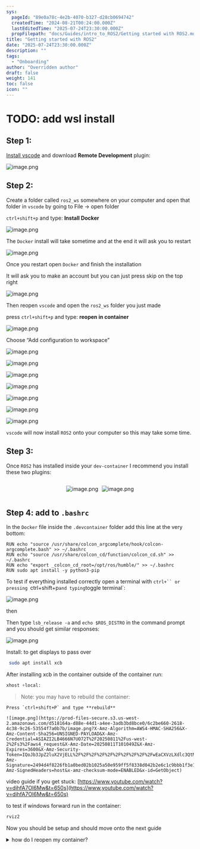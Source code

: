 ```yaml
---
sys:
  pageId: "89e0a78c-4e2b-4070-b327-d28cb0694742"
  createdTime: "2024-08-21T00:24:00.000Z"
  lastEditedTime: "2025-07-24T23:30:00.000Z"
  propFilepath: "docs/Guides/intro_to_ROS2/Getting started with ROS2.md"
title: "Getting started with ROS2"
date: "2025-07-24T23:30:00.000Z"
description: ""
tags:
  - "Onboarding"
author: "Overridden author"
draft: false
weight: 141
toc: false
icon: ""
---
```


# TODO: add wsl install

## Step 1:

[Install vscode](https://code.visualstudio.com/download) and download **Remote Development** plugin:

![image.png](https://prod-files-secure.s3.us-west-2.amazonaws.com/d518164a-d88e-44d1-a4ee-3adb3bd8bce0/efb52993-1881-4a40-b95e-6f020334f022/image.png?X-Amz-Algorithm=AWS4-HMAC-SHA256&X-Amz-Content-Sha256=UNSIGNED-PAYLOAD&X-Amz-Credential=ASIAZI2LB466S7SSJTCX%2F20250811%2Fus-west-2%2Fs3%2Faws4_request&X-Amz-Date=20250811T101043Z&X-Amz-Expires=3600&X-Amz-Security-Token=IQoJb3JpZ2luX2VjELL%2F%2F%2F%2F%2F%2F%2F%2F%2F%2FwEaCXVzLXdlc3QtMiJHMEUCIEZRR5Xh2iCkiNDEBHP1doJhuBqiJJRBbfZyWq3Qw1b7AiEA%2BJo0WGkj6Ruztt9ve2Q%2FCqnQXg8EMg%2BDnfaOYJvqXqkqiAQI6%2F%2F%2F%2F%2F%2F%2F%2F%2F%2F%2FARAAGgw2Mzc0MjMxODM4MDUiDA6rYytvS7l%2B8VhtICrcA9SFpPmIetIvDqz9FwMlyjqOIznxGDm2FHwo4OySWx4Ql2KgWX7P%2FDjCCG9j0GrOOvjSrIKz%2BH%2FoxMtbL3EbblgFLi%2Fx4uM8jF4c6SkEHVJhxM3nhOT%2BdBDgbhv%2FmPWdBH7esLZSb9qmnnVAU%2BJCdm9F2FC7msoRJNu8nzXeKSGL6kfhrhsZbbzi6RwBzUANtJQcW1CrYp%2Fy%2BzrYc57s6z7EVcQh3MhGOlgXUVkCSx3r86YdGMBfE2NqdTnkFNC5tk%2BeG%2FPqBD21eAPShuYTPbEvcpm%2BG%2F2e11CUrTV%2BGtMWreB%2F7J4MnMTHF8zMHgIa%2BPGl1D2KqyYufYkHalEQXepZajtZgHBQvx2g1XoS68cRmdVoSdYfXs23Wycowrm6oVH3mYL%2Bj247Ql2kJiVJ4md%2B8jS8ucaP9lhFjlH%2BUP0%2BpxTTHkR6AP%2FT6gxrqhkuCK3i%2B362S9jnh%2FLXA8PEm5a8pvqmw4iieN3r8JMtMsW6VU0q9N6nq5Ds5rWkDl9Zygx6%2Bxk3cmEGgX2Ya%2BWjIawkDC3L%2B0RXeg8exLj2xx%2FNycsi7DCJTLxSKWlT9WnLaDKb6TvSzE%2FzXbdPrNjz%2FApjiDOrn8S8xprSYv0WPPbSMIh5BK2f3XbaosHvMNz35sQGOqUBb9q5qa6Qy%2BmDLv3u%2B%2BZicU8Ewhp9f9qodn2Qtq2qh3g3rur9797rpOUAGYTKx%2F6I5abyLIX76CJs8uX5uZOXJCiW5Hp5nfrxqU%2BiGFfZt7y64xaIrHRDxZRaNc1YITB1go4lqDaW5yGD0fQlW8ak9TmoUtIIZLokJ%2BFQdBbowIgexFj6vZ6GsgVx15L82J8U6z9w2bs1QlO9OznDrjQNQW5eotrl&X-Amz-Signature=016b5db7ca17074d4b1c595ed94a940727845bc285e5e485fe4f7e94dbee5c5c&X-Amz-SignedHeaders=host&x-amz-checksum-mode=ENABLED&x-id=GetObject)

## Step 2:

Create a folder called `ros2_ws` somewhere on your computer and open that folder in `vscode` by going to File → open folder 

`ctrl+shift+p` and type: **Install Docker**

![image.png](https://prod-files-secure.s3.us-west-2.amazonaws.com/d518164a-d88e-44d1-a4ee-3adb3bd8bce0/2269dc0e-1cd5-47ff-bceb-c04ad9b2eab0/image.png?X-Amz-Algorithm=AWS4-HMAC-SHA256&X-Amz-Content-Sha256=UNSIGNED-PAYLOAD&X-Amz-Credential=ASIAZI2LB466S7SSJTCX%2F20250811%2Fus-west-2%2Fs3%2Faws4_request&X-Amz-Date=20250811T101043Z&X-Amz-Expires=3600&X-Amz-Security-Token=IQoJb3JpZ2luX2VjELL%2F%2F%2F%2F%2F%2F%2F%2F%2F%2FwEaCXVzLXdlc3QtMiJHMEUCIEZRR5Xh2iCkiNDEBHP1doJhuBqiJJRBbfZyWq3Qw1b7AiEA%2BJo0WGkj6Ruztt9ve2Q%2FCqnQXg8EMg%2BDnfaOYJvqXqkqiAQI6%2F%2F%2F%2F%2F%2F%2F%2F%2F%2F%2FARAAGgw2Mzc0MjMxODM4MDUiDA6rYytvS7l%2B8VhtICrcA9SFpPmIetIvDqz9FwMlyjqOIznxGDm2FHwo4OySWx4Ql2KgWX7P%2FDjCCG9j0GrOOvjSrIKz%2BH%2FoxMtbL3EbblgFLi%2Fx4uM8jF4c6SkEHVJhxM3nhOT%2BdBDgbhv%2FmPWdBH7esLZSb9qmnnVAU%2BJCdm9F2FC7msoRJNu8nzXeKSGL6kfhrhsZbbzi6RwBzUANtJQcW1CrYp%2Fy%2BzrYc57s6z7EVcQh3MhGOlgXUVkCSx3r86YdGMBfE2NqdTnkFNC5tk%2BeG%2FPqBD21eAPShuYTPbEvcpm%2BG%2F2e11CUrTV%2BGtMWreB%2F7J4MnMTHF8zMHgIa%2BPGl1D2KqyYufYkHalEQXepZajtZgHBQvx2g1XoS68cRmdVoSdYfXs23Wycowrm6oVH3mYL%2Bj247Ql2kJiVJ4md%2B8jS8ucaP9lhFjlH%2BUP0%2BpxTTHkR6AP%2FT6gxrqhkuCK3i%2B362S9jnh%2FLXA8PEm5a8pvqmw4iieN3r8JMtMsW6VU0q9N6nq5Ds5rWkDl9Zygx6%2Bxk3cmEGgX2Ya%2BWjIawkDC3L%2B0RXeg8exLj2xx%2FNycsi7DCJTLxSKWlT9WnLaDKb6TvSzE%2FzXbdPrNjz%2FApjiDOrn8S8xprSYv0WPPbSMIh5BK2f3XbaosHvMNz35sQGOqUBb9q5qa6Qy%2BmDLv3u%2B%2BZicU8Ewhp9f9qodn2Qtq2qh3g3rur9797rpOUAGYTKx%2F6I5abyLIX76CJs8uX5uZOXJCiW5Hp5nfrxqU%2BiGFfZt7y64xaIrHRDxZRaNc1YITB1go4lqDaW5yGD0fQlW8ak9TmoUtIIZLokJ%2BFQdBbowIgexFj6vZ6GsgVx15L82J8U6z9w2bs1QlO9OznDrjQNQW5eotrl&X-Amz-Signature=3605333c42392f14035ecc688f8c0029900d2733efff2b37a59d439fc071b9f3&X-Amz-SignedHeaders=host&x-amz-checksum-mode=ENABLED&x-id=GetObject)

The `Docker` install will take sometime and at the end it will ask you to restart

![image.png](https://prod-files-secure.s3.us-west-2.amazonaws.com/d518164a-d88e-44d1-a4ee-3adb3bd8bce0/ed233f78-be33-4b1f-b89c-9c346c0e961e/image.png?X-Amz-Algorithm=AWS4-HMAC-SHA256&X-Amz-Content-Sha256=UNSIGNED-PAYLOAD&X-Amz-Credential=ASIAZI2LB466S7SSJTCX%2F20250811%2Fus-west-2%2Fs3%2Faws4_request&X-Amz-Date=20250811T101043Z&X-Amz-Expires=3600&X-Amz-Security-Token=IQoJb3JpZ2luX2VjELL%2F%2F%2F%2F%2F%2F%2F%2F%2F%2FwEaCXVzLXdlc3QtMiJHMEUCIEZRR5Xh2iCkiNDEBHP1doJhuBqiJJRBbfZyWq3Qw1b7AiEA%2BJo0WGkj6Ruztt9ve2Q%2FCqnQXg8EMg%2BDnfaOYJvqXqkqiAQI6%2F%2F%2F%2F%2F%2F%2F%2F%2F%2F%2FARAAGgw2Mzc0MjMxODM4MDUiDA6rYytvS7l%2B8VhtICrcA9SFpPmIetIvDqz9FwMlyjqOIznxGDm2FHwo4OySWx4Ql2KgWX7P%2FDjCCG9j0GrOOvjSrIKz%2BH%2FoxMtbL3EbblgFLi%2Fx4uM8jF4c6SkEHVJhxM3nhOT%2BdBDgbhv%2FmPWdBH7esLZSb9qmnnVAU%2BJCdm9F2FC7msoRJNu8nzXeKSGL6kfhrhsZbbzi6RwBzUANtJQcW1CrYp%2Fy%2BzrYc57s6z7EVcQh3MhGOlgXUVkCSx3r86YdGMBfE2NqdTnkFNC5tk%2BeG%2FPqBD21eAPShuYTPbEvcpm%2BG%2F2e11CUrTV%2BGtMWreB%2F7J4MnMTHF8zMHgIa%2BPGl1D2KqyYufYkHalEQXepZajtZgHBQvx2g1XoS68cRmdVoSdYfXs23Wycowrm6oVH3mYL%2Bj247Ql2kJiVJ4md%2B8jS8ucaP9lhFjlH%2BUP0%2BpxTTHkR6AP%2FT6gxrqhkuCK3i%2B362S9jnh%2FLXA8PEm5a8pvqmw4iieN3r8JMtMsW6VU0q9N6nq5Ds5rWkDl9Zygx6%2Bxk3cmEGgX2Ya%2BWjIawkDC3L%2B0RXeg8exLj2xx%2FNycsi7DCJTLxSKWlT9WnLaDKb6TvSzE%2FzXbdPrNjz%2FApjiDOrn8S8xprSYv0WPPbSMIh5BK2f3XbaosHvMNz35sQGOqUBb9q5qa6Qy%2BmDLv3u%2B%2BZicU8Ewhp9f9qodn2Qtq2qh3g3rur9797rpOUAGYTKx%2F6I5abyLIX76CJs8uX5uZOXJCiW5Hp5nfrxqU%2BiGFfZt7y64xaIrHRDxZRaNc1YITB1go4lqDaW5yGD0fQlW8ak9TmoUtIIZLokJ%2BFQdBbowIgexFj6vZ6GsgVx15L82J8U6z9w2bs1QlO9OznDrjQNQW5eotrl&X-Amz-Signature=1ce3b551230cf893e6bf9ad37220b75cf96aebd2e4f8a416ed45a3cfbbc7501b&X-Amz-SignedHeaders=host&x-amz-checksum-mode=ENABLED&x-id=GetObject)

Once you restart open `Docker` and finish the installation

It will ask you to make an account but you can just press skip on the top right

![image.png](https://prod-files-secure.s3.us-west-2.amazonaws.com/d518164a-d88e-44d1-a4ee-3adb3bd8bce0/21010ad9-1659-4fd9-9f59-9932a09b2a3d/image.png?X-Amz-Algorithm=AWS4-HMAC-SHA256&X-Amz-Content-Sha256=UNSIGNED-PAYLOAD&X-Amz-Credential=ASIAZI2LB466S7SSJTCX%2F20250811%2Fus-west-2%2Fs3%2Faws4_request&X-Amz-Date=20250811T101043Z&X-Amz-Expires=3600&X-Amz-Security-Token=IQoJb3JpZ2luX2VjELL%2F%2F%2F%2F%2F%2F%2F%2F%2F%2FwEaCXVzLXdlc3QtMiJHMEUCIEZRR5Xh2iCkiNDEBHP1doJhuBqiJJRBbfZyWq3Qw1b7AiEA%2BJo0WGkj6Ruztt9ve2Q%2FCqnQXg8EMg%2BDnfaOYJvqXqkqiAQI6%2F%2F%2F%2F%2F%2F%2F%2F%2F%2F%2FARAAGgw2Mzc0MjMxODM4MDUiDA6rYytvS7l%2B8VhtICrcA9SFpPmIetIvDqz9FwMlyjqOIznxGDm2FHwo4OySWx4Ql2KgWX7P%2FDjCCG9j0GrOOvjSrIKz%2BH%2FoxMtbL3EbblgFLi%2Fx4uM8jF4c6SkEHVJhxM3nhOT%2BdBDgbhv%2FmPWdBH7esLZSb9qmnnVAU%2BJCdm9F2FC7msoRJNu8nzXeKSGL6kfhrhsZbbzi6RwBzUANtJQcW1CrYp%2Fy%2BzrYc57s6z7EVcQh3MhGOlgXUVkCSx3r86YdGMBfE2NqdTnkFNC5tk%2BeG%2FPqBD21eAPShuYTPbEvcpm%2BG%2F2e11CUrTV%2BGtMWreB%2F7J4MnMTHF8zMHgIa%2BPGl1D2KqyYufYkHalEQXepZajtZgHBQvx2g1XoS68cRmdVoSdYfXs23Wycowrm6oVH3mYL%2Bj247Ql2kJiVJ4md%2B8jS8ucaP9lhFjlH%2BUP0%2BpxTTHkR6AP%2FT6gxrqhkuCK3i%2B362S9jnh%2FLXA8PEm5a8pvqmw4iieN3r8JMtMsW6VU0q9N6nq5Ds5rWkDl9Zygx6%2Bxk3cmEGgX2Ya%2BWjIawkDC3L%2B0RXeg8exLj2xx%2FNycsi7DCJTLxSKWlT9WnLaDKb6TvSzE%2FzXbdPrNjz%2FApjiDOrn8S8xprSYv0WPPbSMIh5BK2f3XbaosHvMNz35sQGOqUBb9q5qa6Qy%2BmDLv3u%2B%2BZicU8Ewhp9f9qodn2Qtq2qh3g3rur9797rpOUAGYTKx%2F6I5abyLIX76CJs8uX5uZOXJCiW5Hp5nfrxqU%2BiGFfZt7y64xaIrHRDxZRaNc1YITB1go4lqDaW5yGD0fQlW8ak9TmoUtIIZLokJ%2BFQdBbowIgexFj6vZ6GsgVx15L82J8U6z9w2bs1QlO9OznDrjQNQW5eotrl&X-Amz-Signature=63fae09f5af7ba87c28b78bed5bee618f3b243cf2e91c4b585d70b15456934b9&X-Amz-SignedHeaders=host&x-amz-checksum-mode=ENABLED&x-id=GetObject)

Then reopen `vscode` and open the `ros2_ws` folder you just made

press `ctrl+shift+p` and type: **reopen in container**

![image.png](https://prod-files-secure.s3.us-west-2.amazonaws.com/d518164a-d88e-44d1-a4ee-3adb3bd8bce0/4e93b8c2-41ad-488c-8095-c74205196118/image.png?X-Amz-Algorithm=AWS4-HMAC-SHA256&X-Amz-Content-Sha256=UNSIGNED-PAYLOAD&X-Amz-Credential=ASIAZI2LB466S7SSJTCX%2F20250811%2Fus-west-2%2Fs3%2Faws4_request&X-Amz-Date=20250811T101043Z&X-Amz-Expires=3600&X-Amz-Security-Token=IQoJb3JpZ2luX2VjELL%2F%2F%2F%2F%2F%2F%2F%2F%2F%2FwEaCXVzLXdlc3QtMiJHMEUCIEZRR5Xh2iCkiNDEBHP1doJhuBqiJJRBbfZyWq3Qw1b7AiEA%2BJo0WGkj6Ruztt9ve2Q%2FCqnQXg8EMg%2BDnfaOYJvqXqkqiAQI6%2F%2F%2F%2F%2F%2F%2F%2F%2F%2F%2FARAAGgw2Mzc0MjMxODM4MDUiDA6rYytvS7l%2B8VhtICrcA9SFpPmIetIvDqz9FwMlyjqOIznxGDm2FHwo4OySWx4Ql2KgWX7P%2FDjCCG9j0GrOOvjSrIKz%2BH%2FoxMtbL3EbblgFLi%2Fx4uM8jF4c6SkEHVJhxM3nhOT%2BdBDgbhv%2FmPWdBH7esLZSb9qmnnVAU%2BJCdm9F2FC7msoRJNu8nzXeKSGL6kfhrhsZbbzi6RwBzUANtJQcW1CrYp%2Fy%2BzrYc57s6z7EVcQh3MhGOlgXUVkCSx3r86YdGMBfE2NqdTnkFNC5tk%2BeG%2FPqBD21eAPShuYTPbEvcpm%2BG%2F2e11CUrTV%2BGtMWreB%2F7J4MnMTHF8zMHgIa%2BPGl1D2KqyYufYkHalEQXepZajtZgHBQvx2g1XoS68cRmdVoSdYfXs23Wycowrm6oVH3mYL%2Bj247Ql2kJiVJ4md%2B8jS8ucaP9lhFjlH%2BUP0%2BpxTTHkR6AP%2FT6gxrqhkuCK3i%2B362S9jnh%2FLXA8PEm5a8pvqmw4iieN3r8JMtMsW6VU0q9N6nq5Ds5rWkDl9Zygx6%2Bxk3cmEGgX2Ya%2BWjIawkDC3L%2B0RXeg8exLj2xx%2FNycsi7DCJTLxSKWlT9WnLaDKb6TvSzE%2FzXbdPrNjz%2FApjiDOrn8S8xprSYv0WPPbSMIh5BK2f3XbaosHvMNz35sQGOqUBb9q5qa6Qy%2BmDLv3u%2B%2BZicU8Ewhp9f9qodn2Qtq2qh3g3rur9797rpOUAGYTKx%2F6I5abyLIX76CJs8uX5uZOXJCiW5Hp5nfrxqU%2BiGFfZt7y64xaIrHRDxZRaNc1YITB1go4lqDaW5yGD0fQlW8ak9TmoUtIIZLokJ%2BFQdBbowIgexFj6vZ6GsgVx15L82J8U6z9w2bs1QlO9OznDrjQNQW5eotrl&X-Amz-Signature=df2cb31501979851e6af439660328d289d8adaaca19d3f997ccc869dceeb8a25&X-Amz-SignedHeaders=host&x-amz-checksum-mode=ENABLED&x-id=GetObject)

Choose “Add configuration to workspace”

![image.png](https://prod-files-secure.s3.us-west-2.amazonaws.com/d518164a-d88e-44d1-a4ee-3adb3bd8bce0/9560b282-5060-4989-ba37-97e7b2c22476/image.png?X-Amz-Algorithm=AWS4-HMAC-SHA256&X-Amz-Content-Sha256=UNSIGNED-PAYLOAD&X-Amz-Credential=ASIAZI2LB466S7SSJTCX%2F20250811%2Fus-west-2%2Fs3%2Faws4_request&X-Amz-Date=20250811T101043Z&X-Amz-Expires=3600&X-Amz-Security-Token=IQoJb3JpZ2luX2VjELL%2F%2F%2F%2F%2F%2F%2F%2F%2F%2FwEaCXVzLXdlc3QtMiJHMEUCIEZRR5Xh2iCkiNDEBHP1doJhuBqiJJRBbfZyWq3Qw1b7AiEA%2BJo0WGkj6Ruztt9ve2Q%2FCqnQXg8EMg%2BDnfaOYJvqXqkqiAQI6%2F%2F%2F%2F%2F%2F%2F%2F%2F%2F%2FARAAGgw2Mzc0MjMxODM4MDUiDA6rYytvS7l%2B8VhtICrcA9SFpPmIetIvDqz9FwMlyjqOIznxGDm2FHwo4OySWx4Ql2KgWX7P%2FDjCCG9j0GrOOvjSrIKz%2BH%2FoxMtbL3EbblgFLi%2Fx4uM8jF4c6SkEHVJhxM3nhOT%2BdBDgbhv%2FmPWdBH7esLZSb9qmnnVAU%2BJCdm9F2FC7msoRJNu8nzXeKSGL6kfhrhsZbbzi6RwBzUANtJQcW1CrYp%2Fy%2BzrYc57s6z7EVcQh3MhGOlgXUVkCSx3r86YdGMBfE2NqdTnkFNC5tk%2BeG%2FPqBD21eAPShuYTPbEvcpm%2BG%2F2e11CUrTV%2BGtMWreB%2F7J4MnMTHF8zMHgIa%2BPGl1D2KqyYufYkHalEQXepZajtZgHBQvx2g1XoS68cRmdVoSdYfXs23Wycowrm6oVH3mYL%2Bj247Ql2kJiVJ4md%2B8jS8ucaP9lhFjlH%2BUP0%2BpxTTHkR6AP%2FT6gxrqhkuCK3i%2B362S9jnh%2FLXA8PEm5a8pvqmw4iieN3r8JMtMsW6VU0q9N6nq5Ds5rWkDl9Zygx6%2Bxk3cmEGgX2Ya%2BWjIawkDC3L%2B0RXeg8exLj2xx%2FNycsi7DCJTLxSKWlT9WnLaDKb6TvSzE%2FzXbdPrNjz%2FApjiDOrn8S8xprSYv0WPPbSMIh5BK2f3XbaosHvMNz35sQGOqUBb9q5qa6Qy%2BmDLv3u%2B%2BZicU8Ewhp9f9qodn2Qtq2qh3g3rur9797rpOUAGYTKx%2F6I5abyLIX76CJs8uX5uZOXJCiW5Hp5nfrxqU%2BiGFfZt7y64xaIrHRDxZRaNc1YITB1go4lqDaW5yGD0fQlW8ak9TmoUtIIZLokJ%2BFQdBbowIgexFj6vZ6GsgVx15L82J8U6z9w2bs1QlO9OznDrjQNQW5eotrl&X-Amz-Signature=4cac5bd72c7af7cc5f9d733d03701066563741f0204f6502c2d2f94226853875&X-Amz-SignedHeaders=host&x-amz-checksum-mode=ENABLED&x-id=GetObject)

![image.png](https://prod-files-secure.s3.us-west-2.amazonaws.com/d518164a-d88e-44d1-a4ee-3adb3bd8bce0/2ee63f81-886b-48e8-a553-dc6e5eac99e4/image.png?X-Amz-Algorithm=AWS4-HMAC-SHA256&X-Amz-Content-Sha256=UNSIGNED-PAYLOAD&X-Amz-Credential=ASIAZI2LB466S7SSJTCX%2F20250811%2Fus-west-2%2Fs3%2Faws4_request&X-Amz-Date=20250811T101043Z&X-Amz-Expires=3600&X-Amz-Security-Token=IQoJb3JpZ2luX2VjELL%2F%2F%2F%2F%2F%2F%2F%2F%2F%2FwEaCXVzLXdlc3QtMiJHMEUCIEZRR5Xh2iCkiNDEBHP1doJhuBqiJJRBbfZyWq3Qw1b7AiEA%2BJo0WGkj6Ruztt9ve2Q%2FCqnQXg8EMg%2BDnfaOYJvqXqkqiAQI6%2F%2F%2F%2F%2F%2F%2F%2F%2F%2F%2FARAAGgw2Mzc0MjMxODM4MDUiDA6rYytvS7l%2B8VhtICrcA9SFpPmIetIvDqz9FwMlyjqOIznxGDm2FHwo4OySWx4Ql2KgWX7P%2FDjCCG9j0GrOOvjSrIKz%2BH%2FoxMtbL3EbblgFLi%2Fx4uM8jF4c6SkEHVJhxM3nhOT%2BdBDgbhv%2FmPWdBH7esLZSb9qmnnVAU%2BJCdm9F2FC7msoRJNu8nzXeKSGL6kfhrhsZbbzi6RwBzUANtJQcW1CrYp%2Fy%2BzrYc57s6z7EVcQh3MhGOlgXUVkCSx3r86YdGMBfE2NqdTnkFNC5tk%2BeG%2FPqBD21eAPShuYTPbEvcpm%2BG%2F2e11CUrTV%2BGtMWreB%2F7J4MnMTHF8zMHgIa%2BPGl1D2KqyYufYkHalEQXepZajtZgHBQvx2g1XoS68cRmdVoSdYfXs23Wycowrm6oVH3mYL%2Bj247Ql2kJiVJ4md%2B8jS8ucaP9lhFjlH%2BUP0%2BpxTTHkR6AP%2FT6gxrqhkuCK3i%2B362S9jnh%2FLXA8PEm5a8pvqmw4iieN3r8JMtMsW6VU0q9N6nq5Ds5rWkDl9Zygx6%2Bxk3cmEGgX2Ya%2BWjIawkDC3L%2B0RXeg8exLj2xx%2FNycsi7DCJTLxSKWlT9WnLaDKb6TvSzE%2FzXbdPrNjz%2FApjiDOrn8S8xprSYv0WPPbSMIh5BK2f3XbaosHvMNz35sQGOqUBb9q5qa6Qy%2BmDLv3u%2B%2BZicU8Ewhp9f9qodn2Qtq2qh3g3rur9797rpOUAGYTKx%2F6I5abyLIX76CJs8uX5uZOXJCiW5Hp5nfrxqU%2BiGFfZt7y64xaIrHRDxZRaNc1YITB1go4lqDaW5yGD0fQlW8ak9TmoUtIIZLokJ%2BFQdBbowIgexFj6vZ6GsgVx15L82J8U6z9w2bs1QlO9OznDrjQNQW5eotrl&X-Amz-Signature=cdc3aee3924a05ab9833fab65de85cbc2a4785c4fd1d4c97c01e9aadb80e11b3&X-Amz-SignedHeaders=host&x-amz-checksum-mode=ENABLED&x-id=GetObject)

![image.png](https://prod-files-secure.s3.us-west-2.amazonaws.com/d518164a-d88e-44d1-a4ee-3adb3bd8bce0/e0fd626c-c8b6-4b2c-95d1-fa4c26514504/image.png?X-Amz-Algorithm=AWS4-HMAC-SHA256&X-Amz-Content-Sha256=UNSIGNED-PAYLOAD&X-Amz-Credential=ASIAZI2LB466S7SSJTCX%2F20250811%2Fus-west-2%2Fs3%2Faws4_request&X-Amz-Date=20250811T101043Z&X-Amz-Expires=3600&X-Amz-Security-Token=IQoJb3JpZ2luX2VjELL%2F%2F%2F%2F%2F%2F%2F%2F%2F%2FwEaCXVzLXdlc3QtMiJHMEUCIEZRR5Xh2iCkiNDEBHP1doJhuBqiJJRBbfZyWq3Qw1b7AiEA%2BJo0WGkj6Ruztt9ve2Q%2FCqnQXg8EMg%2BDnfaOYJvqXqkqiAQI6%2F%2F%2F%2F%2F%2F%2F%2F%2F%2F%2FARAAGgw2Mzc0MjMxODM4MDUiDA6rYytvS7l%2B8VhtICrcA9SFpPmIetIvDqz9FwMlyjqOIznxGDm2FHwo4OySWx4Ql2KgWX7P%2FDjCCG9j0GrOOvjSrIKz%2BH%2FoxMtbL3EbblgFLi%2Fx4uM8jF4c6SkEHVJhxM3nhOT%2BdBDgbhv%2FmPWdBH7esLZSb9qmnnVAU%2BJCdm9F2FC7msoRJNu8nzXeKSGL6kfhrhsZbbzi6RwBzUANtJQcW1CrYp%2Fy%2BzrYc57s6z7EVcQh3MhGOlgXUVkCSx3r86YdGMBfE2NqdTnkFNC5tk%2BeG%2FPqBD21eAPShuYTPbEvcpm%2BG%2F2e11CUrTV%2BGtMWreB%2F7J4MnMTHF8zMHgIa%2BPGl1D2KqyYufYkHalEQXepZajtZgHBQvx2g1XoS68cRmdVoSdYfXs23Wycowrm6oVH3mYL%2Bj247Ql2kJiVJ4md%2B8jS8ucaP9lhFjlH%2BUP0%2BpxTTHkR6AP%2FT6gxrqhkuCK3i%2B362S9jnh%2FLXA8PEm5a8pvqmw4iieN3r8JMtMsW6VU0q9N6nq5Ds5rWkDl9Zygx6%2Bxk3cmEGgX2Ya%2BWjIawkDC3L%2B0RXeg8exLj2xx%2FNycsi7DCJTLxSKWlT9WnLaDKb6TvSzE%2FzXbdPrNjz%2FApjiDOrn8S8xprSYv0WPPbSMIh5BK2f3XbaosHvMNz35sQGOqUBb9q5qa6Qy%2BmDLv3u%2B%2BZicU8Ewhp9f9qodn2Qtq2qh3g3rur9797rpOUAGYTKx%2F6I5abyLIX76CJs8uX5uZOXJCiW5Hp5nfrxqU%2BiGFfZt7y64xaIrHRDxZRaNc1YITB1go4lqDaW5yGD0fQlW8ak9TmoUtIIZLokJ%2BFQdBbowIgexFj6vZ6GsgVx15L82J8U6z9w2bs1QlO9OznDrjQNQW5eotrl&X-Amz-Signature=02c2ebdb6fc67473af0f0e8b731e28c9f85f6b6a1d326db2dd01f204568a9398&X-Amz-SignedHeaders=host&x-amz-checksum-mode=ENABLED&x-id=GetObject)

![image.png](https://prod-files-secure.s3.us-west-2.amazonaws.com/d518164a-d88e-44d1-a4ee-3adb3bd8bce0/a2e13f50-d2ab-4719-a4c2-7ced634bfc9d/image.png?X-Amz-Algorithm=AWS4-HMAC-SHA256&X-Amz-Content-Sha256=UNSIGNED-PAYLOAD&X-Amz-Credential=ASIAZI2LB466S7SSJTCX%2F20250811%2Fus-west-2%2Fs3%2Faws4_request&X-Amz-Date=20250811T101043Z&X-Amz-Expires=3600&X-Amz-Security-Token=IQoJb3JpZ2luX2VjELL%2F%2F%2F%2F%2F%2F%2F%2F%2F%2FwEaCXVzLXdlc3QtMiJHMEUCIEZRR5Xh2iCkiNDEBHP1doJhuBqiJJRBbfZyWq3Qw1b7AiEA%2BJo0WGkj6Ruztt9ve2Q%2FCqnQXg8EMg%2BDnfaOYJvqXqkqiAQI6%2F%2F%2F%2F%2F%2F%2F%2F%2F%2F%2FARAAGgw2Mzc0MjMxODM4MDUiDA6rYytvS7l%2B8VhtICrcA9SFpPmIetIvDqz9FwMlyjqOIznxGDm2FHwo4OySWx4Ql2KgWX7P%2FDjCCG9j0GrOOvjSrIKz%2BH%2FoxMtbL3EbblgFLi%2Fx4uM8jF4c6SkEHVJhxM3nhOT%2BdBDgbhv%2FmPWdBH7esLZSb9qmnnVAU%2BJCdm9F2FC7msoRJNu8nzXeKSGL6kfhrhsZbbzi6RwBzUANtJQcW1CrYp%2Fy%2BzrYc57s6z7EVcQh3MhGOlgXUVkCSx3r86YdGMBfE2NqdTnkFNC5tk%2BeG%2FPqBD21eAPShuYTPbEvcpm%2BG%2F2e11CUrTV%2BGtMWreB%2F7J4MnMTHF8zMHgIa%2BPGl1D2KqyYufYkHalEQXepZajtZgHBQvx2g1XoS68cRmdVoSdYfXs23Wycowrm6oVH3mYL%2Bj247Ql2kJiVJ4md%2B8jS8ucaP9lhFjlH%2BUP0%2BpxTTHkR6AP%2FT6gxrqhkuCK3i%2B362S9jnh%2FLXA8PEm5a8pvqmw4iieN3r8JMtMsW6VU0q9N6nq5Ds5rWkDl9Zygx6%2Bxk3cmEGgX2Ya%2BWjIawkDC3L%2B0RXeg8exLj2xx%2FNycsi7DCJTLxSKWlT9WnLaDKb6TvSzE%2FzXbdPrNjz%2FApjiDOrn8S8xprSYv0WPPbSMIh5BK2f3XbaosHvMNz35sQGOqUBb9q5qa6Qy%2BmDLv3u%2B%2BZicU8Ewhp9f9qodn2Qtq2qh3g3rur9797rpOUAGYTKx%2F6I5abyLIX76CJs8uX5uZOXJCiW5Hp5nfrxqU%2BiGFfZt7y64xaIrHRDxZRaNc1YITB1go4lqDaW5yGD0fQlW8ak9TmoUtIIZLokJ%2BFQdBbowIgexFj6vZ6GsgVx15L82J8U6z9w2bs1QlO9OznDrjQNQW5eotrl&X-Amz-Signature=c30a931155d0293b3c160580247e0f494d22d86394513268b5c794bbe4141c51&X-Amz-SignedHeaders=host&x-amz-checksum-mode=ENABLED&x-id=GetObject)

![image.png](https://prod-files-secure.s3.us-west-2.amazonaws.com/d518164a-d88e-44d1-a4ee-3adb3bd8bce0/6cc478ad-aaba-4bf7-9fcc-403277ab896c/image.png?X-Amz-Algorithm=AWS4-HMAC-SHA256&X-Amz-Content-Sha256=UNSIGNED-PAYLOAD&X-Amz-Credential=ASIAZI2LB466S7SSJTCX%2F20250811%2Fus-west-2%2Fs3%2Faws4_request&X-Amz-Date=20250811T101043Z&X-Amz-Expires=3600&X-Amz-Security-Token=IQoJb3JpZ2luX2VjELL%2F%2F%2F%2F%2F%2F%2F%2F%2F%2FwEaCXVzLXdlc3QtMiJHMEUCIEZRR5Xh2iCkiNDEBHP1doJhuBqiJJRBbfZyWq3Qw1b7AiEA%2BJo0WGkj6Ruztt9ve2Q%2FCqnQXg8EMg%2BDnfaOYJvqXqkqiAQI6%2F%2F%2F%2F%2F%2F%2F%2F%2F%2F%2FARAAGgw2Mzc0MjMxODM4MDUiDA6rYytvS7l%2B8VhtICrcA9SFpPmIetIvDqz9FwMlyjqOIznxGDm2FHwo4OySWx4Ql2KgWX7P%2FDjCCG9j0GrOOvjSrIKz%2BH%2FoxMtbL3EbblgFLi%2Fx4uM8jF4c6SkEHVJhxM3nhOT%2BdBDgbhv%2FmPWdBH7esLZSb9qmnnVAU%2BJCdm9F2FC7msoRJNu8nzXeKSGL6kfhrhsZbbzi6RwBzUANtJQcW1CrYp%2Fy%2BzrYc57s6z7EVcQh3MhGOlgXUVkCSx3r86YdGMBfE2NqdTnkFNC5tk%2BeG%2FPqBD21eAPShuYTPbEvcpm%2BG%2F2e11CUrTV%2BGtMWreB%2F7J4MnMTHF8zMHgIa%2BPGl1D2KqyYufYkHalEQXepZajtZgHBQvx2g1XoS68cRmdVoSdYfXs23Wycowrm6oVH3mYL%2Bj247Ql2kJiVJ4md%2B8jS8ucaP9lhFjlH%2BUP0%2BpxTTHkR6AP%2FT6gxrqhkuCK3i%2B362S9jnh%2FLXA8PEm5a8pvqmw4iieN3r8JMtMsW6VU0q9N6nq5Ds5rWkDl9Zygx6%2Bxk3cmEGgX2Ya%2BWjIawkDC3L%2B0RXeg8exLj2xx%2FNycsi7DCJTLxSKWlT9WnLaDKb6TvSzE%2FzXbdPrNjz%2FApjiDOrn8S8xprSYv0WPPbSMIh5BK2f3XbaosHvMNz35sQGOqUBb9q5qa6Qy%2BmDLv3u%2B%2BZicU8Ewhp9f9qodn2Qtq2qh3g3rur9797rpOUAGYTKx%2F6I5abyLIX76CJs8uX5uZOXJCiW5Hp5nfrxqU%2BiGFfZt7y64xaIrHRDxZRaNc1YITB1go4lqDaW5yGD0fQlW8ak9TmoUtIIZLokJ%2BFQdBbowIgexFj6vZ6GsgVx15L82J8U6z9w2bs1QlO9OznDrjQNQW5eotrl&X-Amz-Signature=97ad9d5802d62b08fbe67e7e860b975df19e059f2bae1fd7c492610677a83cb1&X-Amz-SignedHeaders=host&x-amz-checksum-mode=ENABLED&x-id=GetObject)

![image.png](https://prod-files-secure.s3.us-west-2.amazonaws.com/d518164a-d88e-44d1-a4ee-3adb3bd8bce0/53255b28-f75e-430f-b9e3-c0ac8577e42b/image.png?X-Amz-Algorithm=AWS4-HMAC-SHA256&X-Amz-Content-Sha256=UNSIGNED-PAYLOAD&X-Amz-Credential=ASIAZI2LB466S7SSJTCX%2F20250811%2Fus-west-2%2Fs3%2Faws4_request&X-Amz-Date=20250811T101043Z&X-Amz-Expires=3600&X-Amz-Security-Token=IQoJb3JpZ2luX2VjELL%2F%2F%2F%2F%2F%2F%2F%2F%2F%2FwEaCXVzLXdlc3QtMiJHMEUCIEZRR5Xh2iCkiNDEBHP1doJhuBqiJJRBbfZyWq3Qw1b7AiEA%2BJo0WGkj6Ruztt9ve2Q%2FCqnQXg8EMg%2BDnfaOYJvqXqkqiAQI6%2F%2F%2F%2F%2F%2F%2F%2F%2F%2F%2FARAAGgw2Mzc0MjMxODM4MDUiDA6rYytvS7l%2B8VhtICrcA9SFpPmIetIvDqz9FwMlyjqOIznxGDm2FHwo4OySWx4Ql2KgWX7P%2FDjCCG9j0GrOOvjSrIKz%2BH%2FoxMtbL3EbblgFLi%2Fx4uM8jF4c6SkEHVJhxM3nhOT%2BdBDgbhv%2FmPWdBH7esLZSb9qmnnVAU%2BJCdm9F2FC7msoRJNu8nzXeKSGL6kfhrhsZbbzi6RwBzUANtJQcW1CrYp%2Fy%2BzrYc57s6z7EVcQh3MhGOlgXUVkCSx3r86YdGMBfE2NqdTnkFNC5tk%2BeG%2FPqBD21eAPShuYTPbEvcpm%2BG%2F2e11CUrTV%2BGtMWreB%2F7J4MnMTHF8zMHgIa%2BPGl1D2KqyYufYkHalEQXepZajtZgHBQvx2g1XoS68cRmdVoSdYfXs23Wycowrm6oVH3mYL%2Bj247Ql2kJiVJ4md%2B8jS8ucaP9lhFjlH%2BUP0%2BpxTTHkR6AP%2FT6gxrqhkuCK3i%2B362S9jnh%2FLXA8PEm5a8pvqmw4iieN3r8JMtMsW6VU0q9N6nq5Ds5rWkDl9Zygx6%2Bxk3cmEGgX2Ya%2BWjIawkDC3L%2B0RXeg8exLj2xx%2FNycsi7DCJTLxSKWlT9WnLaDKb6TvSzE%2FzXbdPrNjz%2FApjiDOrn8S8xprSYv0WPPbSMIh5BK2f3XbaosHvMNz35sQGOqUBb9q5qa6Qy%2BmDLv3u%2B%2BZicU8Ewhp9f9qodn2Qtq2qh3g3rur9797rpOUAGYTKx%2F6I5abyLIX76CJs8uX5uZOXJCiW5Hp5nfrxqU%2BiGFfZt7y64xaIrHRDxZRaNc1YITB1go4lqDaW5yGD0fQlW8ak9TmoUtIIZLokJ%2BFQdBbowIgexFj6vZ6GsgVx15L82J8U6z9w2bs1QlO9OznDrjQNQW5eotrl&X-Amz-Signature=f6dd5b55c5c38c884663b6b5239536d12d7033333de1d8385db2c27142722496&X-Amz-SignedHeaders=host&x-amz-checksum-mode=ENABLED&x-id=GetObject)

![image.png](https://prod-files-secure.s3.us-west-2.amazonaws.com/d518164a-d88e-44d1-a4ee-3adb3bd8bce0/7c562767-5af9-4ffb-97d1-327bcdf4ee00/image.png?X-Amz-Algorithm=AWS4-HMAC-SHA256&X-Amz-Content-Sha256=UNSIGNED-PAYLOAD&X-Amz-Credential=ASIAZI2LB466S7SSJTCX%2F20250811%2Fus-west-2%2Fs3%2Faws4_request&X-Amz-Date=20250811T101043Z&X-Amz-Expires=3600&X-Amz-Security-Token=IQoJb3JpZ2luX2VjELL%2F%2F%2F%2F%2F%2F%2F%2F%2F%2FwEaCXVzLXdlc3QtMiJHMEUCIEZRR5Xh2iCkiNDEBHP1doJhuBqiJJRBbfZyWq3Qw1b7AiEA%2BJo0WGkj6Ruztt9ve2Q%2FCqnQXg8EMg%2BDnfaOYJvqXqkqiAQI6%2F%2F%2F%2F%2F%2F%2F%2F%2F%2F%2FARAAGgw2Mzc0MjMxODM4MDUiDA6rYytvS7l%2B8VhtICrcA9SFpPmIetIvDqz9FwMlyjqOIznxGDm2FHwo4OySWx4Ql2KgWX7P%2FDjCCG9j0GrOOvjSrIKz%2BH%2FoxMtbL3EbblgFLi%2Fx4uM8jF4c6SkEHVJhxM3nhOT%2BdBDgbhv%2FmPWdBH7esLZSb9qmnnVAU%2BJCdm9F2FC7msoRJNu8nzXeKSGL6kfhrhsZbbzi6RwBzUANtJQcW1CrYp%2Fy%2BzrYc57s6z7EVcQh3MhGOlgXUVkCSx3r86YdGMBfE2NqdTnkFNC5tk%2BeG%2FPqBD21eAPShuYTPbEvcpm%2BG%2F2e11CUrTV%2BGtMWreB%2F7J4MnMTHF8zMHgIa%2BPGl1D2KqyYufYkHalEQXepZajtZgHBQvx2g1XoS68cRmdVoSdYfXs23Wycowrm6oVH3mYL%2Bj247Ql2kJiVJ4md%2B8jS8ucaP9lhFjlH%2BUP0%2BpxTTHkR6AP%2FT6gxrqhkuCK3i%2B362S9jnh%2FLXA8PEm5a8pvqmw4iieN3r8JMtMsW6VU0q9N6nq5Ds5rWkDl9Zygx6%2Bxk3cmEGgX2Ya%2BWjIawkDC3L%2B0RXeg8exLj2xx%2FNycsi7DCJTLxSKWlT9WnLaDKb6TvSzE%2FzXbdPrNjz%2FApjiDOrn8S8xprSYv0WPPbSMIh5BK2f3XbaosHvMNz35sQGOqUBb9q5qa6Qy%2BmDLv3u%2B%2BZicU8Ewhp9f9qodn2Qtq2qh3g3rur9797rpOUAGYTKx%2F6I5abyLIX76CJs8uX5uZOXJCiW5Hp5nfrxqU%2BiGFfZt7y64xaIrHRDxZRaNc1YITB1go4lqDaW5yGD0fQlW8ak9TmoUtIIZLokJ%2BFQdBbowIgexFj6vZ6GsgVx15L82J8U6z9w2bs1QlO9OznDrjQNQW5eotrl&X-Amz-Signature=234eb05e14d069a27b9636c18858c981286997730c0374698920b54bbd9cbdfa&X-Amz-SignedHeaders=host&x-amz-checksum-mode=ENABLED&x-id=GetObject)

`vscode` will now install `ROS2` onto your computer so this may take some time.

## Step 3:

Once `ROS2` has installed inside your `dev-container` I recommend you install these two plugins:

<div style="display: flex;flex-direction: row; column-gap:10px; max-width: 630px;justify-content: center;">
<div>

![image.png](https://prod-files-secure.s3.us-west-2.amazonaws.com/d518164a-d88e-44d1-a4ee-3adb3bd8bce0/3fc3d550-5a54-4ba1-ba6b-faa01cdb7369/image.png?X-Amz-Algorithm=AWS4-HMAC-SHA256&X-Amz-Content-Sha256=UNSIGNED-PAYLOAD&X-Amz-Credential=ASIAZI2LB466UODBEIX7%2F20250811%2Fus-west-2%2Fs3%2Faws4_request&X-Amz-Date=20250811T101047Z&X-Amz-Expires=3600&X-Amz-Security-Token=IQoJb3JpZ2luX2VjELL%2F%2F%2F%2F%2F%2F%2F%2F%2F%2FwEaCXVzLXdlc3QtMiJIMEYCIQDCQnwV9MQlmyDinjDeIe7pE5FBDABFuO6Ag41Yr1gQgQIhAJUsV2uY%2BQ7jNkHCzujlf5rSDJVfdKdlGLc%2FPX1SftP6KogECOv%2F%2F%2F%2F%2F%2F%2F%2F%2F%2FwEQABoMNjM3NDIzMTgzODA1Igwm%2FaFkzKAEna2eca4q3APzTxLJPRmXJ69yp0TQ0u%2BjVKeMMiNKn%2BsBS5tAVHRgZf6Nme8t6RFsZpNlktcGk3QQW74KT0J78kzBiwUAc34X5TREOuwoKyTnpKrzqj3BUGgv6v4Vc3HfMc0774Ce2c9puTqDHCzgUPsDOWlcDYtMCAOE0wCq7K%2BVe984797ljMPbmjqmx0IheVR8QHWmrolHiooiG6y9EK1fBEesOdCyk%2Fb%2F20E768HW07m8Y4QLNBWwQehclTPk84bu59gACDHPNa0zoGS4AfU9iyCEuP%2BUcG67su9Tnom49qnrz4hfwtcKHN6YcvqOnDutnn8tGLAFCc3BwRaA2DYyCl1pAhRXPEle5gdCmHn%2B6tMJX0ZFkySZXeuP49Ie%2FXpWOsCBL26sOhAHvwYjDbcvCOxLAw84scrbLA5vQLHYTgfLOLWAJ938sMZWwtykE6P71%2Bms8ogf6YSXr5LdGIkrKuCnjf%2F2EMrdoGamdl8U4xBRER9wIxaKQGFLU5%2BoLI4%2F9fyWZ0dmJGvS1RjgYs5FHTB2i%2FQ0RQQ6AsYMWxF%2BrQiaZCjGFaCWxEZ8u0w4p1z8H%2F4G7PRiO90KdiItmHogPjRchcH0TmRWecppkS%2FYSFHUdGRnhNdDblWyDfMAzqWNFTDb9%2BbEBjqkAVkMC9D4%2FPuzlE0Fl8eDzuejXwuouw9XN8JxGrHb1rYCQI%2FzinUjmogjry1CfEIMwAh%2FdwmXryaP8BtHY6hc%2Ful91Z%2Bsb6SHeU6jyO8xBQvKJOInCplGu4npW0w5xehzgxXvtZgieuLMDyFtns4xOynnM0WtdAVGHZqoGzJiwGF8al%2BQyApii8GLjOYg4dbVEkPVOEGlTlFUx9sBNsZkw0Y2mQkM&X-Amz-Signature=b6c32107ceeff9a6dce799918e40da6337fcfd6ec2f5599a422214d02f2056cf&X-Amz-SignedHeaders=host&x-amz-checksum-mode=ENABLED&x-id=GetObject)

</div>
<div>

![image.png](https://prod-files-secure.s3.us-west-2.amazonaws.com/d518164a-d88e-44d1-a4ee-3adb3bd8bce0/d994cc66-13c2-4093-a5a3-f84cf4601a82/image.png?X-Amz-Algorithm=AWS4-HMAC-SHA256&X-Amz-Content-Sha256=UNSIGNED-PAYLOAD&X-Amz-Credential=ASIAZI2LB466WTOB5G3B%2F20250811%2Fus-west-2%2Fs3%2Faws4_request&X-Amz-Date=20250811T101049Z&X-Amz-Expires=3600&X-Amz-Security-Token=IQoJb3JpZ2luX2VjELL%2F%2F%2F%2F%2F%2F%2F%2F%2F%2FwEaCXVzLXdlc3QtMiJHMEUCIQCY8hC1OZ17WBZZp2p%2B0s2CCiLXtwni3jR4pBzs4u0tnAIgM0kUij0%2BLaakSx%2B597pkA1p2kry4wf0dX5xdHg2TSfoqiAQI6%2F%2F%2F%2F%2F%2F%2F%2F%2F%2F%2FARAAGgw2Mzc0MjMxODM4MDUiDB6dz6irpTwEoO4VDyrcA%2B2Tlf7uHFRPfZakK3Sf%2FdLoYCrYUpstDGOCUfkaRBuHrfLAsfn2%2FmKPP2LKT1B7FK0h%2BQzzHzvEgeUsh%2Bv18fr6ydx55sjXWnXQJW6WGfufWDygP%2B1kcjkP3YMTo4FDcWURWnS5x%2FWFKgGhP0trGIY%2FMGqpc83%2BkWLMjThvKtHihpjphMtbUUxBN7TxNYRKIP0WtVNLTLrlfteyZFEBt90YZO8QhlfONBfqBZWE9lKZ2y56%2Fe%2B%2F5C%2BB2DQcotun53QaI9N7fo4dQZDgcb6Y47asiDdMCj8D7N43DKma%2BrihmP6d1ylsY6AFllzxsugvIZa8AC3ISnf4DPnI3P0%2FPpt%2Bg4VS2eEvvY1IgAXW%2FFh%2Br1wpTBsIJ42Ua%2FYH3c%2BC3XwCjPLsf3E9rW5h3PVaSU5T0PkNr0%2BhB3tYx%2B4JQTX4fOnV0mPUn5WY2KObvOQuoFBmTuM%2FgEMOLbw0gCoMG4ofvrhSA3YWmyIzj6XjhlaX31rMTc8lzra%2BMEn6wwC7K6PKCopqh8GuWA26w4VFDiC7xOmjH5CKzbUMSjukvcsYabqgD4vhgO84OKgNo%2BpPapl%2FGN%2BbKGuGAQp12c2MrtVsLTCpXSnnqXLepFaZ%2Boq6sTdbrrSxdfyIjNX%2BMNz35sQGOqUBpFMYboGba5IsQji9KqqBUFBT7MVItOZ4rDXOb6p0sTRTrRbLAHNk5u18wPqTd0kaZQa4AnfdX4IvgPOX9ka5j37WWGGO80xr8mTbGvCfkeLlrMaArBl2X0%2BF29tCX5VRJrwU%2FrGSsn6cummYnSyho%2Fk%2B1pOIcGO6qBv3HmoghAzCp1gq7Gk3YN7vHQQDgnsRCS9Li5DfqUqs2J4TqCnemjJJPp%2BU&X-Amz-Signature=96a2571bf221bafef8c418cb601d4b30616d48c6db0d2400a43ebc113e06a920&X-Amz-SignedHeaders=host&x-amz-checksum-mode=ENABLED&x-id=GetObject)

</div>
</div>

## Step 4: add to `.bashrc`

In the `Docker` file inside the `.devcontainer` folder add this line at the very bottom: 

```docker
RUN echo "source /usr/share/colcon_argcomplete/hook/colcon-argcomplete.bash" >> ~/.bashrc
RUN echo "source /usr/share/colcon_cd/function/colcon_cd.sh" >> ~/.bashrc
RUN echo "export _colcon_cd_root=/opt/ros/humble/" >> ~/.bashrc
RUN sudo apt install -y python3-pip 
```

To test if everything installed correctly open a terminal with `ctrl+`` or pressing `ctrl+shift+p` and typing `toggle terminal`:

![image.png](https://prod-files-secure.s3.us-west-2.amazonaws.com/d518164a-d88e-44d1-a4ee-3adb3bd8bce0/6a4943d8-b04e-4c02-9a58-775f3384d1a5/image.png?X-Amz-Algorithm=AWS4-HMAC-SHA256&X-Amz-Content-Sha256=UNSIGNED-PAYLOAD&X-Amz-Credential=ASIAZI2LB466S7SSJTCX%2F20250811%2Fus-west-2%2Fs3%2Faws4_request&X-Amz-Date=20250811T101043Z&X-Amz-Expires=3600&X-Amz-Security-Token=IQoJb3JpZ2luX2VjELL%2F%2F%2F%2F%2F%2F%2F%2F%2F%2FwEaCXVzLXdlc3QtMiJHMEUCIEZRR5Xh2iCkiNDEBHP1doJhuBqiJJRBbfZyWq3Qw1b7AiEA%2BJo0WGkj6Ruztt9ve2Q%2FCqnQXg8EMg%2BDnfaOYJvqXqkqiAQI6%2F%2F%2F%2F%2F%2F%2F%2F%2F%2F%2FARAAGgw2Mzc0MjMxODM4MDUiDA6rYytvS7l%2B8VhtICrcA9SFpPmIetIvDqz9FwMlyjqOIznxGDm2FHwo4OySWx4Ql2KgWX7P%2FDjCCG9j0GrOOvjSrIKz%2BH%2FoxMtbL3EbblgFLi%2Fx4uM8jF4c6SkEHVJhxM3nhOT%2BdBDgbhv%2FmPWdBH7esLZSb9qmnnVAU%2BJCdm9F2FC7msoRJNu8nzXeKSGL6kfhrhsZbbzi6RwBzUANtJQcW1CrYp%2Fy%2BzrYc57s6z7EVcQh3MhGOlgXUVkCSx3r86YdGMBfE2NqdTnkFNC5tk%2BeG%2FPqBD21eAPShuYTPbEvcpm%2BG%2F2e11CUrTV%2BGtMWreB%2F7J4MnMTHF8zMHgIa%2BPGl1D2KqyYufYkHalEQXepZajtZgHBQvx2g1XoS68cRmdVoSdYfXs23Wycowrm6oVH3mYL%2Bj247Ql2kJiVJ4md%2B8jS8ucaP9lhFjlH%2BUP0%2BpxTTHkR6AP%2FT6gxrqhkuCK3i%2B362S9jnh%2FLXA8PEm5a8pvqmw4iieN3r8JMtMsW6VU0q9N6nq5Ds5rWkDl9Zygx6%2Bxk3cmEGgX2Ya%2BWjIawkDC3L%2B0RXeg8exLj2xx%2FNycsi7DCJTLxSKWlT9WnLaDKb6TvSzE%2FzXbdPrNjz%2FApjiDOrn8S8xprSYv0WPPbSMIh5BK2f3XbaosHvMNz35sQGOqUBb9q5qa6Qy%2BmDLv3u%2B%2BZicU8Ewhp9f9qodn2Qtq2qh3g3rur9797rpOUAGYTKx%2F6I5abyLIX76CJs8uX5uZOXJCiW5Hp5nfrxqU%2BiGFfZt7y64xaIrHRDxZRaNc1YITB1go4lqDaW5yGD0fQlW8ak9TmoUtIIZLokJ%2BFQdBbowIgexFj6vZ6GsgVx15L82J8U6z9w2bs1QlO9OznDrjQNQW5eotrl&X-Amz-Signature=ebefef3cd58fdb0567fc06f30e3f6142a96348359bde00e0ce771c236f3c3966&X-Amz-SignedHeaders=host&x-amz-checksum-mode=ENABLED&x-id=GetObject)

then 

Then type `lsb_release -a` and `echo $ROS_DISTRO` in the command prompt and you should get similar responses:

![image.png](https://prod-files-secure.s3.us-west-2.amazonaws.com/d518164a-d88e-44d1-a4ee-3adb3bd8bce0/3e635dec-a805-4e85-8b9e-d000e5b71a4e/image.png?X-Amz-Algorithm=AWS4-HMAC-SHA256&X-Amz-Content-Sha256=UNSIGNED-PAYLOAD&X-Amz-Credential=ASIAZI2LB466S7SSJTCX%2F20250811%2Fus-west-2%2Fs3%2Faws4_request&X-Amz-Date=20250811T101043Z&X-Amz-Expires=3600&X-Amz-Security-Token=IQoJb3JpZ2luX2VjELL%2F%2F%2F%2F%2F%2F%2F%2F%2F%2FwEaCXVzLXdlc3QtMiJHMEUCIEZRR5Xh2iCkiNDEBHP1doJhuBqiJJRBbfZyWq3Qw1b7AiEA%2BJo0WGkj6Ruztt9ve2Q%2FCqnQXg8EMg%2BDnfaOYJvqXqkqiAQI6%2F%2F%2F%2F%2F%2F%2F%2F%2F%2F%2FARAAGgw2Mzc0MjMxODM4MDUiDA6rYytvS7l%2B8VhtICrcA9SFpPmIetIvDqz9FwMlyjqOIznxGDm2FHwo4OySWx4Ql2KgWX7P%2FDjCCG9j0GrOOvjSrIKz%2BH%2FoxMtbL3EbblgFLi%2Fx4uM8jF4c6SkEHVJhxM3nhOT%2BdBDgbhv%2FmPWdBH7esLZSb9qmnnVAU%2BJCdm9F2FC7msoRJNu8nzXeKSGL6kfhrhsZbbzi6RwBzUANtJQcW1CrYp%2Fy%2BzrYc57s6z7EVcQh3MhGOlgXUVkCSx3r86YdGMBfE2NqdTnkFNC5tk%2BeG%2FPqBD21eAPShuYTPbEvcpm%2BG%2F2e11CUrTV%2BGtMWreB%2F7J4MnMTHF8zMHgIa%2BPGl1D2KqyYufYkHalEQXepZajtZgHBQvx2g1XoS68cRmdVoSdYfXs23Wycowrm6oVH3mYL%2Bj247Ql2kJiVJ4md%2B8jS8ucaP9lhFjlH%2BUP0%2BpxTTHkR6AP%2FT6gxrqhkuCK3i%2B362S9jnh%2FLXA8PEm5a8pvqmw4iieN3r8JMtMsW6VU0q9N6nq5Ds5rWkDl9Zygx6%2Bxk3cmEGgX2Ya%2BWjIawkDC3L%2B0RXeg8exLj2xx%2FNycsi7DCJTLxSKWlT9WnLaDKb6TvSzE%2FzXbdPrNjz%2FApjiDOrn8S8xprSYv0WPPbSMIh5BK2f3XbaosHvMNz35sQGOqUBb9q5qa6Qy%2BmDLv3u%2B%2BZicU8Ewhp9f9qodn2Qtq2qh3g3rur9797rpOUAGYTKx%2F6I5abyLIX76CJs8uX5uZOXJCiW5Hp5nfrxqU%2BiGFfZt7y64xaIrHRDxZRaNc1YITB1go4lqDaW5yGD0fQlW8ak9TmoUtIIZLokJ%2BFQdBbowIgexFj6vZ6GsgVx15L82J8U6z9w2bs1QlO9OznDrjQNQW5eotrl&X-Amz-Signature=564d0024f0d8cf8364c2e1e50306f94f5675952f6cbbe7a13a8fdb9ef3149846&X-Amz-SignedHeaders=host&x-amz-checksum-mode=ENABLED&x-id=GetObject)

Install:  to get displays to pass over

```bash
 sudo apt install xcb
```

After installing xcb in the container outside of the container run:

```python
xhost +local:
```

> Note: you may have to rebuild the container:

	Press `ctrl+shift+P` and type **rebuild**

	![image.png](https://prod-files-secure.s3.us-west-2.amazonaws.com/d518164a-d88e-44d1-a4ee-3adb3bd8bce0/6c2be660-2618-4c38-9c26-53554f7a0b7b/image.png?X-Amz-Algorithm=AWS4-HMAC-SHA256&X-Amz-Content-Sha256=UNSIGNED-PAYLOAD&X-Amz-Credential=ASIAZI2LB4666N7UO72T%2F20250811%2Fus-west-2%2Fs3%2Faws4_request&X-Amz-Date=20250811T101049Z&X-Amz-Expires=3600&X-Amz-Security-Token=IQoJb3JpZ2luX2VjELL%2F%2F%2F%2F%2F%2F%2F%2F%2F%2FwEaCXVzLXdlc3QtMiJHMEUCIQDgYBDQby5Ra6MvouuSaeVU%2B16%2BqmBYOWJVFkv3wChuogIgFjFKRNr1V%2Bpe1oh4Hjy3YJtZDgdC7DNQwLpbUqT7axYqiAQI6%2F%2F%2F%2F%2F%2F%2F%2F%2F%2F%2FARAAGgw2Mzc0MjMxODM4MDUiDMD0xyFKZ3welBznpSrcA20nkMnhZpj0tuuNchwtabipHCHm9Hsn1X8Q98l6KWJcS2EeDK7HQ39y2RqlgEcGzVlK78fiz%2B1vYd%2FzpdZx4%2FMrwl6ns39%2B9MpGyqN4tzK7Bjs%2BTwZIM%2Fhkvhls3OZUxbFjsOn24StaZgg%2FMOdMZ8rAZOerOEt3G%2Fn05Tf8C7oSVPVLjWap7iv9DiGod45S8BuZfkTuzLny76zcuRTyIMT%2FCwXUq46lAtpy79K0aqqZEnKebDHl%2Fpsu1YtSWGCCqqM35XZShWiXh497JkWNlDoI7jP60%2FKLLHpcrf1ABRVVLkPsDrpeafGCtpLCOdCA%2FKWBnhy6sdaeCZLc339uTe%2BiUSgOhgwGsU9DNR5saBJn1SqD7ozpp7NNd7GV7IyTWF2NBJPVpLRDTtAfQNrQs%2F%2B5OtpefGMZV5hthCIY%2B4usFVM5gcJMvhxP2swnSbn4JL9MSNlk%2FcANCF%2FcC8npvZUZCHELJi%2F%2FPhEQDGjdie5i4jKD206jjfZq06bOwhmBQI0PPBiZFDulIKi1FO87ghVsx8qaRskuxz985xIYxJ2JVQI5ktNBysj%2FLbmMGdJyJf6TQfSMYusx%2B8b6IKNH%2BuvrFYbRJuWJG4NnBzCMaAbdZ0OrqRnzov4CSbxPMP745sQGOqUBkALuaBoUQnCdmDzXmoPbOQsOqoZZIANhgDK%2FwjMPkdgRptfVkZvt9bTRojwVG4kV74bgexcG%2FJKJdYXyW3E%2B1TxOtcg0Nzzo13E1U4v7J7PWXcMPgXi0MMmCIOfO8kliPBruMZrGWogP3FeHopEM8ZfR1TOdk%2FWeHdMhcQ57S2ccuHRtYXfPr%2BslyguFJ2C534einIKfMVkuk01Vy1Zm2sMaJzwG&X-Amz-Signature=2494d4f8226fb1a0bed02b1025a50e959ff5f8338d042b2e6c1c9bbb1f3e1a5e&X-Amz-SignedHeaders=host&x-amz-checksum-mode=ENABLED&x-id=GetObject)

video guide if you get stuck: [https://www.youtube.com/watch?v=dihfA7Ol6Mw&t=650s](https://www.youtube.com/watch?v=dihfA7Ol6Mw&t=650s)

to test if windows forward run in the container:

```bash
rviz2
```

Now you should be setup and should move onto the next guide 

<details>
      <summary>how do I reopen my container?</summary>
      TODO:
  </details>
